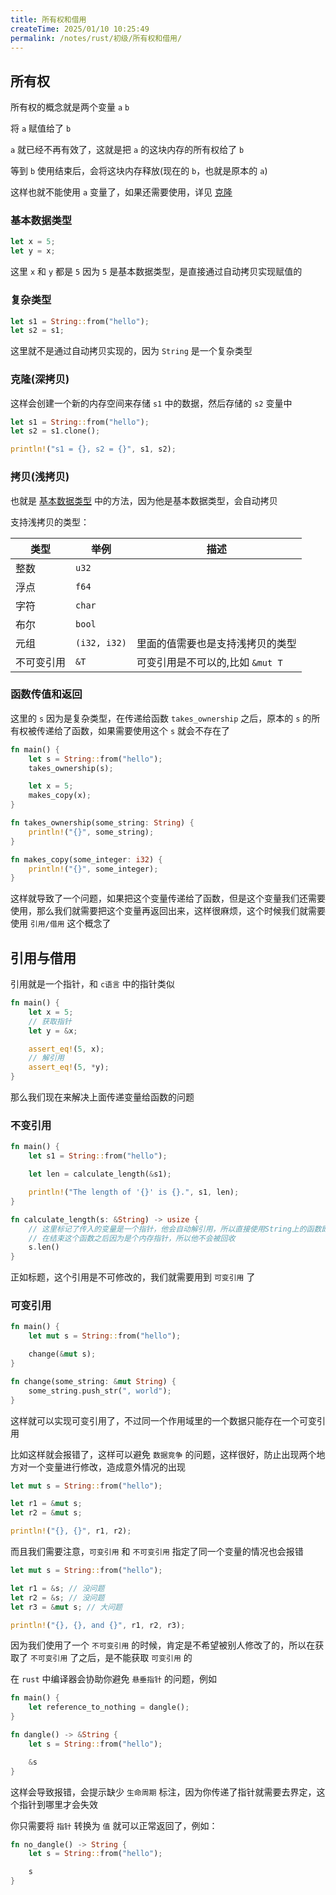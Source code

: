 ```yaml
---
title: 所有权和借用
createTime: 2025/01/10 10:25:49
permalink: /notes/rust/初级/所有权和借用/
---
```


## 所有权

所有权的概念就是两个变量 `a` `b`

将 `a` 赋值给了 `b`

`a` 就已经不再有效了，这就是把 `a` 的这块内存的所有权给了 `b`

等到 `b` 使用结束后，会将这块内存释放(现在的 `b`，也就是原本的 `a`)

这样也就不能使用 `a` 变量了，如果还需要使用，详见 [克隆](#克隆)

### 基本数据类型

```rust
let x = 5;
let y = x;
```

这里 `x` 和 `y` 都是 `5` 因为 `5` 是基本数据类型，是直接通过自动拷贝实现赋值的

### 复杂类型

```rust
let s1 = String::from("hello");
let s2 = s1;
```

这里就不是通过自动拷贝实现的，因为 `String` 是一个复杂类型

### 克隆(深拷贝)

这样会创建一个新的内存空间来存储 `s1` 中的数据，然后存储的 `s2` 变量中

```rust
let s1 = String::from("hello");
let s2 = s1.clone();

println!("s1 = {}, s2 = {}", s1, s2);
```

### 拷贝(浅拷贝)

也就是 [基本数据类型](#基本数据类型) 中的方法，因为他是基本数据类型，会自动拷贝

支持浅拷贝的类型：

| 类型       | 举例         | 描述                             |
| ---------- | ------------ | -------------------------------- |
| 整数       | `u32`        |                                  |
| 浮点       | `f64`        |                                  |
| 字符       | `char`       |                                  |
| 布尔       | `bool`       |                                  |
| 元组       | `(i32, i32)` | 里面的值需要也是支持浅拷贝的类型 |
| 不可变引用 | `&T`         | 可变引用是不可以的,比如 `&mut T` |

### 函数传值和返回

这里的 `s` 因为是复杂类型，在传递给函数 `takes_ownership` 之后，原本的 `s` 的所有权被传递给了函数，如果需要使用这个 `s` 就会不存在了

```rust
fn main() {
    let s = String::from("hello");
    takes_ownership(s);

    let x = 5;
    makes_copy(x);
}

fn takes_ownership(some_string: String) {
    println!("{}", some_string);
}

fn makes_copy(some_integer: i32) {
    println!("{}", some_integer);
}
```

这样就导致了一个问题，如果把这个变量传递给了函数，但是这个变量我们还需要使用，那么我们就需要把这个变量再返回出来，这样很麻烦，这个时候我们就需要使用 `引用/借用` 这个概念了

## 引用与借用

引用就是一个指针，和 `c语言` 中的指针类似

```rust
fn main() {
    let x = 5;
    // 获取指针
    let y = &x;

    assert_eq!(5, x);
    // 解引用
    assert_eq!(5, *y);
}
```

那么我们现在来解决上面传递变量给函数的问题

### 不变引用

```rust
fn main() {
    let s1 = String::from("hello");

    let len = calculate_length(&s1);

    println!("The length of '{}' is {}.", s1, len);
}

fn calculate_length(s: &String) -> usize {
    // 这里标记了传入的变量是一个指针，他会自动解引用，所以直接使用String上的函数即可
    // 在结束这个函数之后因为是个内存指针，所以他不会被回收
    s.len()
}
```

正如标题，这个引用是不可修改的，我们就需要用到 `可变引用` 了

### 可变引用

```rust
fn main() {
    let mut s = String::from("hello");

    change(&mut s);
}

fn change(some_string: &mut String) {
    some_string.push_str(", world");
}
```

这样就可以实现可变引用了，不过同一个作用域里的一个数据只能存在一个可变引用

比如这样就会报错了，这样可以避免 `数据竞争` 的问题，这样很好，防止出现两个地方对一个变量进行修改，造成意外情况的出现

```rust
let mut s = String::from("hello");

let r1 = &mut s;
let r2 = &mut s;

println!("{}, {}", r1, r2);
```

而且我们需要注意，`可变引用` 和 `不可变引用` 指定了同一个变量的情况也会报错

```rust
let mut s = String::from("hello");

let r1 = &s; // 没问题
let r2 = &s; // 没问题
let r3 = &mut s; // 大问题

println!("{}, {}, and {}", r1, r2, r3);
```

因为我们使用了一个 `不可变引用` 的时候，肯定是不希望被别人修改了的，所以在获取了 `不可变引用` 了之后，是不能获取 `可变引用` 的

在 `rust` 中编译器会协助你避免 `悬垂指针` 的问题，例如

```rust
fn main() {
    let reference_to_nothing = dangle();
}

fn dangle() -> &String {
    let s = String::from("hello");

    &s
}
```

这样会导致报错，会提示缺少 `生命周期` 标注，因为你传递了指针就需要去界定，这个指针到哪里才会失效

你只需要将 `指针` 转换为 `值` 就可以正常返回了，例如：

```rust
fn no_dangle() -> String {
    let s = String::from("hello");

    s
}
```

